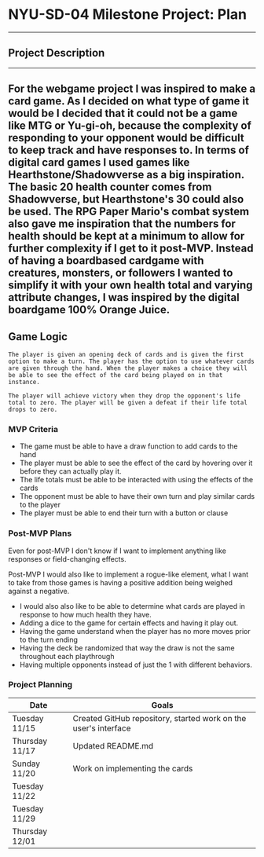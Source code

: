 # NYU-SD-04 Milestone Project: Plan
---

## Project Description
---
For the webgame project I was inspired to make a card game. As I decided on what type of game it would be I decided that it could not be a game like MTG or Yu-gi-oh, because the complexity of responding to your opponent would be difficult to keep track and have responses to. In terms of digital card games I used games like Hearthstone/Shadowverse as a big inspiration. The basic 20 health counter comes from Shadowverse, but Hearthstone's 30 could also be used. The RPG Paper Mario's combat system also gave me inspiration that the numbers for health should be kept at a minimum to allow for further complexity if I get to it post-MVP. Instead of having a boardbased cardgame with creatures, monsters, or followers I wanted to simplify it with your own health total and varying attribute changes, I was inspired by the digital boardgame 100% Orange Juice. 
---
## Game Logic

```
The player is given an opening deck of cards and is given the first option to make a turn. The player has the option to use whatever cards are given through the hand. When the player makes a choice they will be able to see the effect of the card being played on in that instance.

The player will achieve victory when they drop the opponent's life total to zero. The player will be given a defeat if their life total drops to zero.
```
### MVP Criteria

- The game must be able to have a draw function to add cards to the hand
- The player must be able to see the effect of the card by hovering over it before they can actually play it.
- The life totals must be able to be interacted with using the effects of the cards
- The opponent must be able to have their own turn and play similar cards to the player
- The player must be able to end their turn with a button or clause

### Post-MVP Plans

Even for post-MVP I don't know if I want to implement anything like responses or field-changing effects.

Post-MVP I would also like to implement a rogue-like element, what I want to take from those games is having a positive addition being weighed against a negative.

- I would also also like to be able to determine what cards are played in response to how much health they have.
- Adding a dice to the game for certain effects and having it play out.
- Having the game understand when the player has no more moves prior to the turn ending
- Having the deck be randomized that way the draw is not the same throughout each playthrough
- Having multiple opponents instead of just the 1 with different behaviors.

### Project Planning

| Date | Goals | 
| --- | --- |
| Tuesday 11/15 | Created GitHub repository, started work on the user's interface |
| Thursday 11/17 | Updated README.md |
| Sunday 11/20 | Work on implementing the cards |
| Tuesday 11/22 | |
| Tuesday 11/29 | |
| Thursday 12/01 | |